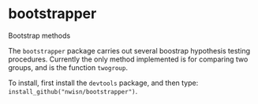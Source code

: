 # bootstrapper
Bootstrap methods

The `bootstrapper` package carries out several boostrap hypothesis testing procedures. Currently the only method implemented is for comparing two groups, and is the function `twogroup`.

To install, first install the `devtools` package, and then type: `install_github("nwisn/bootstrapper")`.


